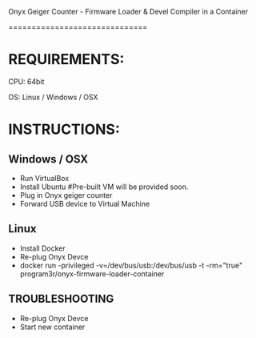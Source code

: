 Onyx Geiger Counter - Firmware Loader & Devel Compiler in a Container

==============================


REQUIREMENTS:
==========================

CPU: 64bit

OS: Linux / Windows / OSX




INSTRUCTIONS:
==========================

Windows / OSX
-------------------
* Run VirtualBox
* Install Ubuntu                            #Pre-built VM will be provided soon.
* Plug in Onyx geiger counter
* Forward USB device to Virtual Machine


Linux
-------------------
* Install Docker
* Re-plug Onyx Devce
* docker run -privileged -v=/dev/bus/usb:/dev/bus/usb -t -rm="true" program3r/onyx-firmware-loader-container



TROUBLESHOOTING
------------------

* Re-plug Onyx Devce
* Start new container

